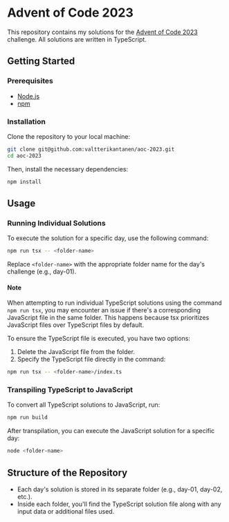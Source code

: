 # Advent of Code 2023

This repository contains my solutions for the [Advent of Code 2023](https://adventofcode.com/2023) challenge. All solutions are written in TypeScript.

## Getting Started

### Prerequisites

- [Node.js](https://nodejs.org/en/)
- [npm](https://www.npmjs.com/)

### Installation

Clone the repository to your local machine:

```bash
git clone git@github.com:valtterikantanen/aoc-2023.git
cd aoc-2023
```

Then, install the necessary dependencies:

```bash
npm install
```

## Usage

### Running Individual Solutions

To execute the solution for a specific day, use the following command:

```bash
npm run tsx -- <folder-name>
```

Replace `<folder-name>` with the appropriate folder name for the day's challenge (e.g., day-01).

#### Note

When attempting to run individual TypeScript solutions using the command `npm run tsx`, you may encounter an issue if there's a corresponding JavaScript file in the same folder. This happens because tsx prioritizes JavaScript files over TypeScript files by default.

To ensure the TypeScript file is executed, you have two options:

1. Delete the JavaScript file from the folder.
2. Specify the TypeScript file directly in the command:

```bash
npm run tsx -- <folder-name>/index.ts
```

### Transpiling TypeScript to JavaScript

To convert all TypeScript solutions to JavaScript, run:

```bash
npm run build
```

After transpilation, you can execute the JavaScript solution for a specific day:

```bash
node <folder-name>
```

## Structure of the Repository

- Each day's solution is stored in its separate folder (e.g., day-01, day-02, etc.).
- Inside each folder, you'll find the TypeScript solution file along with any input data or additional files used.

